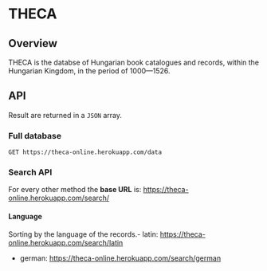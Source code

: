 # THECA

## Overview

THECA is the databse of Hungarian book catalogues and records, within the Hungarian Kingdom, in the period of 1000&mdash;1526.

## API

Result are returned in a `JSON` array.


### Full database

    GET https://theca-online.herokuapp.com/data

### Search API

For every other method the **base URL** is: https://theca-online.herokuapp.com/search/

#### Language

Sorting by the language of the records.- latin: https://theca-online.herokuapp.com/search/latin 
- german: https://theca-online.herokuapp.com/search/german
